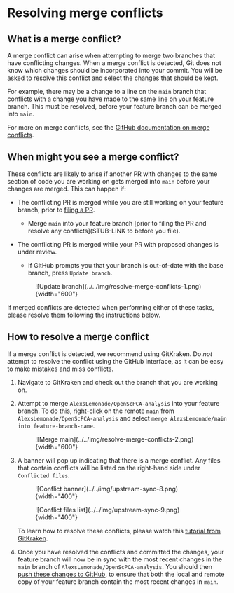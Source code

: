 # Resolving merge conflicts

## What is a merge conflict?

A merge conflict can arise when attempting to merge two branches that have conflicting changes.
When a merge conflict is detected, Git does not know which changes should be incorporated into your commit.
You will be asked to resolve this conflict and select the changes that should be kept.

For example, there may be a change to a line on the `main` branch that conflicts with a change you have made to the same line on your feature branch.
This must be resolved, before your feature branch can be merged into `main`.

For more on merge conflicts, see the [GitHub documentation on merge conflicts](https://docs.github.com/en/pull-requests/collaborating-with-pull-requests/addressing-merge-conflicts/about-merge-conflicts).

## When might you see a merge conflict?

These conflicts are likely to arise if another PR with changes to the same section of code you are working on gets merged into `main` before your changes are merged.
This can happen if:

- The conflicting PR is merged while you are still working on your feature branch, prior to [filing a PR](./file-pull-request.md).
    - Merge `main` into your feature branch [prior to filing the PR and resolve any conflicts](STUB-LINK to before you file).
- The conflicting PR is merged while your PR with proposed changes is under review.
    - If GitHub prompts you that your branch is out-of-date with the base branch, press `Update branch`.

    <figure markdown="span">
        ![Update branch](../../img/resolve-merge-conflicts-1.png){width="600"}
    </figure>

If merged conflicts are detected when performing either of these tasks, please resolve them following the instructions below.

## How to resolve a merge conflict

If a merge conflict is detected, we recommend using GitKraken.
Do _not_ attempt to resolve the conflict using the GitHub interface, as it can be easy to make mistakes and miss conflicts.

1. Navigate to GitKraken and check out the branch that you are working on.

1. Attempt to merge `AlexsLemonade/OpenScPCA-analysis` into your feature branch.
To do this, right-click on the remote `main` from `AlexsLemonade/OpenScPCA-analysis` and select `merge AlexsLemonade/main into feature-branch-name`.

    <figure markdown="span">
        ![Merge main](../../img/resolve-merge-conflicts-2.png){width="600"}
    </figure>

1. A banner will pop up indicating that there is a merge conflict.
Any files that contain conflicts will be listed on the right-hand side under `Conflicted files`.

    <figure markdown="span">
        ![Conflict banner](../../img/upstream-sync-8.png){width="400"}
    </figure>

    <figure markdown="span">
        ![Conflict files list](../../img/upstream-sync-9.png){width="400"}
    </figure>

    To learn how to resolve these conflicts, please watch this [tutorial from GitKraken](https://www.gitkraken.com/learn/git/tutorials/how-to-resolve-merge-conflict-in-git).

1. Once you have resolved the conflicts and committed the changes, your feature branch will now be in sync with the most recent changes in the `main` branch of `AlexsLemonade/OpenScPCA-analysis`.
You should then [push these changes to GitHub](./push-to-origin.md), to ensure that both the local and remote copy of your feature branch contain the most recent changes in `main`.
